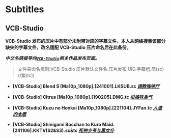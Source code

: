 # Subtitles

## VCB-Studio

**VCB-Studio 发布的压片中有部分未附带对应的字幕文件，本人从网络搜集该部分缺失的字幕文件，改名适配 VCB-Studio 压片命名后在此备份。**

_**中文名链接导向[`VCB-Studio`](https://vcb-s.com/)相关作品发布页面。**_

> 文件夹命名规则:VCB-Studio 压片默认文件名.压片发布 UID.字幕组.简(sc)(/繁(tc))

- **[VCB-Studio] Blend S [Ma10p_1080p].[241001].LKSUB.sc [_调教咖啡厅_](https://vcb-s.com/archives/19257)**

- **[VCB-Studio] Citrus [Ma10p_1080p].[190205].DMG.tc [_柑橘味香气_](https://vcb-s.com/archives/9851)**

- **[VCB-Studio] Kuzu no Honkai [Ma10p_1080p].[221104].JYFan.tc [_人渣的本愿_](https://vcb-s.com/archives/15863)**

- **[VCB-Studio] Shinigami Bocchan to Kuro Maid.[241106].KKTV(S2&S3).sc&tc [_死神少爷与黑女仆_](https://vcb-s.com/archives/19097)**
